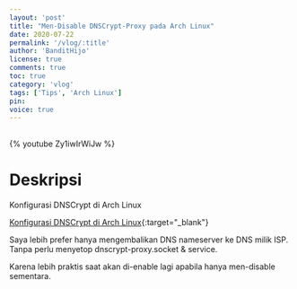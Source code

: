```yaml
---
layout: 'post'
title: "Men-Disable DNSCrypt-Proxy pada Arch Linux"
date: 2020-07-22
permalink: '/vlog/:title'
author: 'BanditHijo'
license: true
comments: true
toc: true
category: 'vlog'
tags: ['Tips', 'Arch Linux']
pin:
voice: true
---
```


<div style="margin-top:30px;"></div>

{% youtube Zy1iwIrWiJw %}

# Deskripsi

Konfigurasi DNSCrypt di Arch Linux

[Konfigurasi DNSCrypt di Arch Linux](https://bandithijo.github.io/blog/konfigurasi-dnscrypt-proxy){:target="_blank"}

Saya lebih prefer hanya mengembalikan DNS nameserver ke DNS milik ISP. Tanpa perlu menyetop dnscrypt-proxy.socket & service.

Karena lebih praktis saat akan di-enable lagi apabila hanya men-disable sementara.
